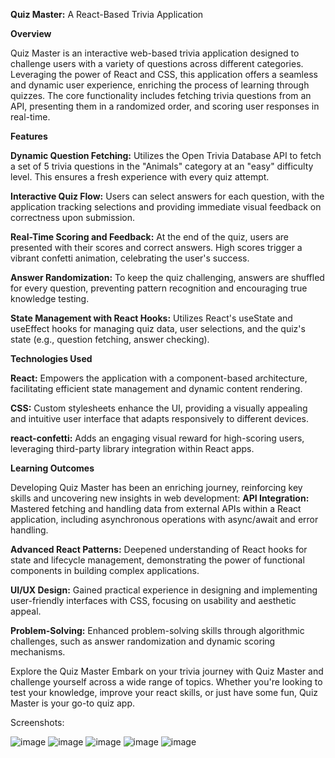 **Quiz Master:** A React-Based Trivia Application

**Overview**

Quiz Master is an interactive web-based trivia application designed to challenge users with a variety of questions across different categories. Leveraging the power of React and CSS, this application offers a seamless and dynamic user experience, enriching the process of learning through quizzes. The core functionality includes fetching trivia questions from an API, presenting them in a randomized order, and scoring user responses in real-time.

**Features**

**Dynamic Question Fetching:** Utilizes the Open Trivia Database API to fetch a set of 5 trivia questions in the "Animals" category at an "easy" difficulty level. This ensures a fresh experience with every quiz attempt.

**Interactive Quiz Flow:** Users can select answers for each question, with the application tracking selections and providing immediate visual feedback on correctness upon submission.

**Real-Time Scoring and Feedback:** At the end of the quiz, users are presented with their scores and correct answers. High scores trigger a vibrant confetti animation, celebrating the user's success.

**Answer Randomization:** To keep the quiz challenging, answers are shuffled for every question, preventing pattern recognition and encouraging true knowledge testing.

**State Management with React Hooks:** Utilizes React's useState and useEffect hooks for managing quiz data, user selections, and the quiz's state (e.g., question fetching, answer checking).


**Technologies Used**

**React:** Empowers the application with a component-based architecture, facilitating efficient state management and dynamic content rendering.

**CSS:** Custom stylesheets enhance the UI, providing a visually appealing and intuitive user interface that adapts responsively to different devices.

**react-confetti:** Adds an engaging visual reward for high-scoring users, leveraging third-party library integration within React apps.


**Learning Outcomes**

Developing Quiz Master has been an enriching journey, reinforcing key skills and uncovering new insights in web development:
**API Integration:** Mastered fetching and handling data from external APIs within a React application, including asynchronous operations with async/await and error handling.

**Advanced React Patterns:** Deepened understanding of React hooks for state and lifecycle management, demonstrating the power of functional components in building complex applications.

**UI/UX Design:** Gained practical experience in designing and implementing user-friendly interfaces with CSS, focusing on usability and aesthetic appeal.

**Problem-Solving:** Enhanced problem-solving skills through algorithmic challenges, such as answer randomization and dynamic scoring mechanisms.

Explore the Quiz Master
Embark on your trivia journey with Quiz Master and challenge yourself across a wide range of topics. Whether you're looking to test your knowledge, improve your react skills, or just have some fun, Quiz Master is your go-to quiz app.


Screenshots:

![image](https://github.com/Tarun-1999M/Quizzical_Project/assets/153797175/3931928e-ea2f-4bbd-9ae3-5af0cdcd503a)
![image](https://github.com/Tarun-1999M/Quizzical_Project/assets/153797175/673b7058-52bf-4a2b-8de0-c2aeadae657d)
![image](https://github.com/Tarun-1999M/Quizzical_Project/assets/153797175/10ddbb72-96fd-4a84-b082-0a90a0d01ea3)
![image](https://github.com/Tarun-1999M/Quizzical_Project/assets/153797175/bf215ce1-bdf0-48c6-bda8-100829551f06)
![image](https://github.com/Tarun-1999M/Quizzical_Project/assets/153797175/b78a1323-1d3a-4e97-97cb-2f14fcf2d308)





